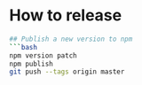 # How to release

```bash
## Publish a new version to npm
```bash
npm version patch
npm publish
git push --tags origin master
```
